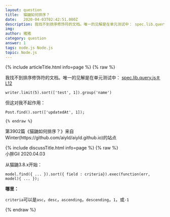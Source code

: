 ```yaml
---
layout: question
title:  猫鼬如何排序？
date:   2020-04-03T02:42:51.000Z
description: 我找不到排序修饰符的文档。唯一的见解是在单元测试中： spec.lib.query.js＃L12writer.limit(5).sort(\['tes...
img: 
author: 猪猪
category: question
answer: 1
tags: node.js Node.js
topic: Node.js
---
```

<div class="article-root">
  <div class="article">
    {% include articleTitle.html info=page %}
    {% raw %}
    <div class="article-content"><p><font style="vertical-align: inherit;"><font style="vertical-align: inherit;">我找不到排序修饰符的文档。</font><font style="vertical-align: inherit;">唯一的见解是在单元测试中：
 </font></font><a href="https://github.com/Automattic/mongoose/blob/13d957f6e54d6a0b358ea61cf9437699079fd2d9/tests/unit/spec.lib.query.js#L12" rel="noreferrer"><font style="vertical-align: inherit;"><font style="vertical-align: inherit;">spec.lib.query.js＃L12</font></font></a></p>

<pre><code>writer.limit(5).sort(['test', 1]).group('name')
</code></pre>

<p><font style="vertical-align: inherit;"><font style="vertical-align: inherit;">但这对我不起作用：</font></font></p>

<pre><code>Post.find().sort(['updatedAt', 1]);
</code></pre></div>
    {% endraw %}
  </div>
  <p class="winter_mark">第3902篇《猫鼬如何排序？》来自Winter(https://github.com/aiyld/aiyld.github.io)的站点</p>
  <div class="discuss-wrapper">
    {% include discussTitle.html info=page %}
    {% raw %}
    <div class="discuss-item">
        <div class="discuss-parent">
          <div class="discuss-meta">
            <span class="discuss-user">小胖Gil</span>
            <span class="discuss-time">2020.04.03</span>
          </div>
          <div class="discuss-comment"><p><font style="vertical-align: inherit;"><font style="vertical-align: inherit;">从猫鼬3.8.x开始：</font></font></p>

<pre><code>model.find({ ... }).sort({ field : criteria}).exec(function(err, model){ ... });
</code></pre>

<p><strong><font style="vertical-align: inherit;"><font style="vertical-align: inherit;">哪里：</font></font></strong></p>

<p><code>criteria</code><font style="vertical-align: inherit;"><font style="vertical-align: inherit;">可以是</font></font><code>asc</code><font style="vertical-align: inherit;"><font style="vertical-align: inherit;">，</font></font><code>desc</code><font style="vertical-align: inherit;"><font style="vertical-align: inherit;">，</font></font><code>ascending</code><font style="vertical-align: inherit;"><font style="vertical-align: inherit;">，</font></font><code>descending</code><font style="vertical-align: inherit;"><font style="vertical-align: inherit;">，</font></font><code>1</code><font style="vertical-align: inherit;"><font style="vertical-align: inherit;">，或</font></font><code>-1</code></p></div>
        </div></div>
    {% endraw %}
  </div>
<div>
